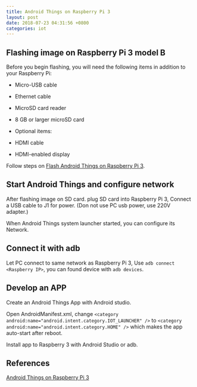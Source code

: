 ```yaml
---
title: Android Things on Raspberry Pi 3
layout: post
date: 2018-07-23 04:31:56 +0800
categories: iot
---
```


## Flashing image on Raspberry Pi 3 model B

Before you begin flashing, you will need the following items in addition to your Raspberry Pi:

- Micro-USB cable
- Ethernet cable
- MicroSD card reader
- 8 GB or larger microSD card
- Optional items:

- HDMI cable
- HDMI-enabled display

Follow steps on [Flash Android Things on Raspberry Pi 3](https://developer.android.google.cn/things/hardware/raspberrypi).

## Start Android Things and configure network

After flashing image on SD card. plug SD card into Raspberry Pi 3, Connect a USB cable to J1 for power. (Don not use PC usb power, use 220V adapter.)

When Android Things system launcher started, you can configure its Network.

## Connect it with adb

Let PC connect to same network as Raspberry Pi 3, Use `adb connect <Raspberry IP>`, you can found device with `adb devices`.

## Develop an APP

Create an Android Things App with Android studio.

Open AndroidManifest.xml, change `<category android:name="android.intent.category.IOT_LAUNCHER" />` to `<category android:name="android.intent.category.HOME" />` which makes the app auto-start after reboot.

Install app to Raspberry 3 with Android Studio or adb.

## References

[Android Things on Raspberry Pi 3](https://developer.android.google.cn/things/hardware/raspberrypi)
